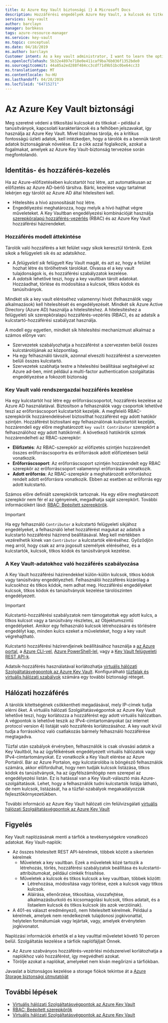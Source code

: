 ```yaml
---
title: Az Azure Key Vault biztonsági |} A Microsoft Docs
description: Hozzáférési engedélyek Azure Key Vault, a kulcsok és titkos kulcsok kezeléséhez. A Key Vault, és hogyan védheti meg a kulcstartó hitelesítési és engedélyezési modellt ismerteti.
services: key-vault
author: barclayn
manager: barbkess
tags: azure-resource-manager
ms.service: key-vault
ms.topic: conceptual
ms.date: 04/18/2019
ms.author: barclayn
Customer intent: As a key vault administrator, I want to learn the options available to secure my vaults
ms.openlocfilehash: 5b32e4897e718e0e411caf9ba76b036f1352bde0
ms.sourcegitcommit: 44a85a2ed288f484cc3cdf71d9b51bc0be64cc33
ms.translationtype: MT
ms.contentlocale: hu-HU
ms.lasthandoff: 04/28/2019
ms.locfileid: "64715271"
---
```

# <a name="azure-key-vault-security"></a>Az Azure Key Vault biztonsági

Meg szeretné védeni a titkosítási kulcsokat és titkokat – például a tanúsítványok, kapcsolati karakterláncok és a felhőben jelszavakat, így használja az Azure Key Vault. Mivel bizalmas tárolja, és a kritikus fontosságú üzleti adatok, kell intézkedjen, hogy a tárolók és a bennük tárolt adatok biztonságának növelése. Ez a cikk azzal foglalkozik, azokat a fogalmakat, amelyek az Azure Key Vault-biztonság tervezése során megfontolandó.

## <a name="identity-and-access-management"></a>Identitás- és hozzáférés-kezelés

Ha az Azure-előfizetésében kulcstartót hoz létre, azt automatikusan az előfizetés az Azure AD-bérlő társítva. Bárki, kezelése vagy tartalmat lekérjen egy tárolót az Azure AD által hitelesíteni kell.

- Hitelesítés a hívó azonosítását hoz létre.
- Engedélyezési meghatározza, hogy melyik a hívó hajthat végre műveleteket. A Key Vaultban engedélyezési kombinációját használja [szerepköralapú hozzáférés-vezérlés](../role-based-access-control/overview.md) (RBAC) és az Azure Key Vault hozzáférési házirendeket.

### <a name="access-model-overview"></a>Hozzáférés modell áttekintése

Tárolók való hozzáférés a két felület vagy síkok keresztül történik. Ezek síkok a felügyeleti sík és az adatsíkhoz.

- A *felügyeleti sík* felügyelt Key Vault magát, és azt az, hogy a felület hozhat létre és törölhetnek tárolókat. Olvassa el a key vault tulajdonságok is, és hozzáférési szabályzatok kezelése.
- A *adatsík* lehetővé teszi, hogy a key vaultban tárolt adatokat. Hozzáadhat, törlése és módosítása a kulcsok, titkos kódok és tanúsítványok.

Mindkét sík a key vault eléréséhez valamennyi hívót (felhasználók vagy alkalmazások) kell hitelesítését és engedélyezését. Mindkét sík Azure Active Directory (Azure AD) használja a hitelesítéshez. A hitelesítéshez a felügyeleti sík szerepköralapú hozzáférés-vezérlés (RBAC), és az adatsík a kulcstartó-hozzáférési szabályzat használja.

A modell egy egyetlen, mindkét sík hitelesítési mechanizmust alkalmaz a számos előnye van:

- Szervezetek szabályozhatja a hozzáférést a szervezeten belüli összes kulcstárolójának az központilag.
- Ha egy felhasználó távozik, azonnal elveszíti hozzáférést a szervezeten belüli összes kulcstartó.
- Szervezetek szabhatja testre a hitelesítési beállításai segítségével az Azure ad-ben, mint például a multi-factor authentication szolgáltatás engedélyezése a fokozott biztonság

### <a name="managing-administrative-access-to-key-vault"></a>Key Vault való rendszergazdai hozzáférés kezelése

Ha egy kulcstartót hoz létre egy erőforráscsoportot, hozzáférés kezelése az Azure AD használatával. Biztosítson a felhasználók vagy csoportok lehetővé teszi az erőforráscsoport kulcstartóit kezeljék. A megfelelő RBAC-szerepkörök hozzárendelésével biztosíthat hozzáférést egy adott hatókör szintjén. Hozzáférést biztosítani egy felhasználónak kulcstartóit kezeljék, hozzárendeli egy előre meghatározott `key vault Contributor` szerepkört a felhasználóhoz egy adott hatókörnél. A következő hatókörök szintek hozzárendelheti az RBAC-szerepkör:

- **Előfizetés**: Az RBAC-szerepkör az előfizetés szintjén hozzárendelt összes erőforráscsoportra és erőforrások adott előfizetésen belül vonatkozik.
- **Erőforráscsoport**: Az erőforráscsoport szintjén hozzárendelt egy RBAC szerepkör az erőforráscsoport valamennyi erőforrására vonatkozik.
- **Adott erőforrás**: Az RBAC-szerepkör a meghatározott erőforráshoz rendelt adott erőforrásra vonatkozik. Ebben az esetben az erőforrás egy adott kulcstartó.

Számos előre definiált szerepkörök tartoznak. Ha egy előre meghatározott szerepkör nem fér el az igényeinek, megadhatja saját szerepkört. További információkért lásd: [RBAC: Beépített szerepkörök](../role-based-access-control/built-in-roles.md).

> [!IMPORTANT]
> Ha egy felhasználó `Contributor` a kulcstartó felügyeleti síkjához engedélyeket, a felhasználó lehet hozzáférést magukat az adatsík a kulcstartó hozzáférési házirend beállításával. Meg kell mértékben vezérelhetik kinek van `Contributor` a kulcstartók eléréséhez. Győződjön meg arról, hogy csak az arra jogosult személyek eléréséhez, és a kulcstartók, kulcsok, titkos kódok és tanúsítványok kezelése.

<a id="data-plane-access-control"></a>
### <a name="controlling-access-to-key-vault-data"></a>A Key Vault-adatokhoz való hozzáférés szabályozása

A Key Vault hozzáférési házirendekkel külön-külön kulcsok, titkos kódok vagy tanúsítvány engedélyezheti. Felhasználói hozzáférés kizárólag a kulcsokhoz és titkos kódok, nem adhat meg. Hozzáférési engedélyeket kulcsok, titkos kódok és tanúsítványok kezelése tárolószinten engedélyezett.

> [!IMPORTANT]
> Kulcstartó-hozzáférési szabályzatok nem támogatottak egy adott kulcs, a titkos kulcsot vagy a tanúsítvány részletes, az Objektumszintű engedélyeket. Amikor egy felhasználó kulcsok létrehozására és törlésére engedélyt kap, minden kulcs ezeket a műveleteket, hogy a key vault végrehajtható.

Kulcstartó hozzáférési házirendjeinek beállításához használja a [az Azure portal](https://portal.azure.com/), a [Azure CLI-vel](../cli-install-nodejs.md), [Azure PowerShell-lel](/powershell/azureps-cmdlets-docs), vagy a [Key Vault felügyeleti REST API-k](https://msdn.microsoft.com/library/azure/mt620024.aspx).

Adatsík-hozzáférés használatával korlátozhatja [virtuális hálózati Szolgáltatásvégpontok az Azure Key Vault](key-vault-overview-vnet-service-endpoints.md). Konfigurálható [tűzfalak és virtuális hálózati szabályok](key-vault-network-security.md) számára egy további biztonsági réteget.

## <a name="network-access"></a>Hálózati hozzáférés

A tárolók kitettségének csökkentheti megadásával, mely IP-címek tudja elérni őket. A virtuális hálózati Szolgáltatásvégpontok az Azure Key Vault lehetővé teszi, hogy korlátozza a hozzáférést egy adott virtuális hálózatban. A végpontok is lehetővé teszik az IPv4-címtartományokat (az internet protocol version 4) listáját való hozzáférés korlátozásához. A key vault kívül tudja a forrásokhoz való csatlakozás bármely felhasználó hozzáférése megtagadva.

Tűzfal után szabályok érvényben, felhasználók is csak olvasási adatok a Key Vaultból, ha az ügyfélkérések engedélyezett virtuális hálózatok vagy IPv4-címtartományokat. Ez vonatkozik a Key Vault elérése az Azure Portalról. Bár az Azure Portalon, egy kulcstárolóba is böngésző felhasználók számára, akkor előfordulhat, hogy nem tudják kulcsok listázása, titkos kódok és tanúsítványok, ha az ügyfélszámítógép nem szerepel az engedélyezési listán. Ez is hatással van a Key Vault-választó más Azure-szolgáltatások. Lehet, hogy a felhasználók tudni kulcstartók listája látható, de nem kulcsok, listázását, ha a tűzfal-szabályok megakadályozzák fejlesztőkörnyezetükben.

További információ az Azure Key Vault hálózati cím felülvizsgálati [virtuális hálózati Szolgáltatásvégpontok az Azure Key Vault](key-vault-overview-vnet-service-endpoints.md)

## <a name="monitoring"></a>Figyelés

Key Vault naplózásának menti a tárfiók a tevékenységekre vonatkozó adatokat. Key Vault-naplók:

- Az összes hitelesített REST API-kérelmek, többek között a sikertelen kérelmek
  - Műveletek a key vaultban. Ezek a műveletek közé tartozik a létrehozás, törlés, hozzáférési szabályzatok beállítása és kulcstartó-attribútumokat, például címkék frissítése.
  - Műveletek a kulcsok és titkos kulcsok a key vaultban, többek között:
    - Létrehozása, módosítása vagy törlése, ezek a kulcsok vagy titkos kulcsok.
    - Aláírása, ellenőrzése, titkosítása, visszafejtése, alkalmazásburkoló és kicsomagolási kulcsok, titkos adatait, és a listaelem kulcsok és titkos kulcsok (és azok verzióinak).
- A 401-es választ eredményező, nem hitelesített kérelmek. Például a kérelmek, amelyek nem rendelkeznek tulajdonosi jogkivonattal, helytelen formátumúak vagy lejártak, vagy, amelyek érvénytelen jogkivonatot.

Naplózási információk érhetők el a key vaulttal műveletet követő 10 percen belül. Szolgáltatás kezelése a tárfiók naplófájljait Önnek. 

- Az Azure szabványos hozzáférés-vezérlési módszereivel korlátozhatja a naplókhoz való hozzáférést, így megvédheti azokat.
- Törölje azokat a naplókat, amelyeket nem kíván megőrizni a tárfiókban.

Javaslat a biztonságos kezelése a storage fiókok tekintse át a [Azure Storage biztonsági útmutatóját](../storage/common/storage-security-guide.md)

## <a name="next-steps"></a>További lépések

- [Virtuális hálózati Szolgáltatásvégpontok az Azure Key Vault](key-vault-overview-vnet-service-endpoints.md)
- [RBAC: Beépített szerepkörök](../role-based-access-control/built-in-roles.md)
- [Virtuális hálózati Szolgáltatásvégpontok az Azure Key Vault](key-vault-overview-vnet-service-endpoints.md)
